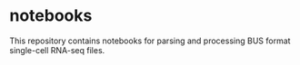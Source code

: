 # notebooks

This repository contains notebooks for parsing and processing BUS format single-cell RNA-seq files.
